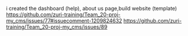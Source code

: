 i created the dashboard (help), about us page,build website (template)
https://github.com/zuri-training/Team_20-proj-my_cms/issues/77#issuecomment-1209824632
https://github.com/zuri-training/Team_20-proj-my_cms/issues/89

